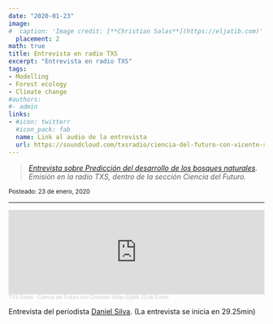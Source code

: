 ```yaml
---
date: "2020-01-23"
image:
#  caption: 'Image credit: [**Christian Salas**](https://eljatib.com)'
  placement: 2
math: true
title: Entrevista en radio TXS
excerpt: "Entrevista en radio TXS"
tags:
- Modelling 
- Forest ecology
- Climate change
#authors:
#- admin
links:
- #icon: twitterr
  #icon_pack: fab
  name: Link al audio de la entrevista
  url: https://soundcloud.com/txsradio/ciencia-del-futuro-con-vicente-soto-y-christian-salas-23-de-enero#t=29:25
---
```


> *[Entrevista sobre Predicción del desarrollo de los bosques naturales](https://soundcloud.com/txsradio/ciencia-del-futuro-con-vicente-soto-y-christian-salas-23-de-enero#t=29:25). Emisión en la radio TXS, dentro de la sección Ciencia del Futuro.* 

<sub> Posteado: 23 de enero, 2020</sub>

---
<iframe width="100%" height="166" scrolling="no" frameborder="no" allow="autoplay" src="https://w.soundcloud.com/player/?url=https%3A//api.soundcloud.com/tracks/748827466&color=%23ff5500&auto_play=false&hide_related=false&show_comments=true&show_user=true&show_reposts=false&show_teaser=true"></iframe><div style="font-size: 10px; color: #cccccc;line-break: anywhere;word-break: normal;overflow: hidden;white-space: nowrap;text-overflow: ellipsis; font-family: Interstate,Lucida Grande,Lucida Sans Unicode,Lucida Sans,Garuda,Verdana,Tahoma,sans-serif;font-weight: 100;"><a href="https://soundcloud.com/txsradio" title="TXS Radio" target="_blank" style="color: #cccccc; text-decoration: none;">TXS Radio</a> · <a href="https://soundcloud.com/txsradio/ciencia-del-futuro-con-vicente-soto-y-christian-salas-23-de-enero#t=29:25" title="Ciencia del Futuro con Christian Salas-Eljatib 23 de Enero" target="_blank" style="color: #cccccc; text-decoration: none;">Ciencia del Futuro con Christian Salas-Eljatib 23 de Enero</a></div>

Entrevista del periodista [Daniel Silva](https://twitter.com/tv_daniels). (La entrevista se inicia en 29.25min)

<!--- 
#### Te parecio interesante o util? Considera compartirlo 🙌

<img src="portadaLibro.jpg" width="1000" height="350">
**Some of my older websites**
- [My old website](https://cseljatib.wixsite.com/biometria)
- [My old linux help](http://biometria.ufro.cl/myLinuxHelp/)
* [Mentoirs](./educa.md)
![](images/chacai01.jpg)
-->

